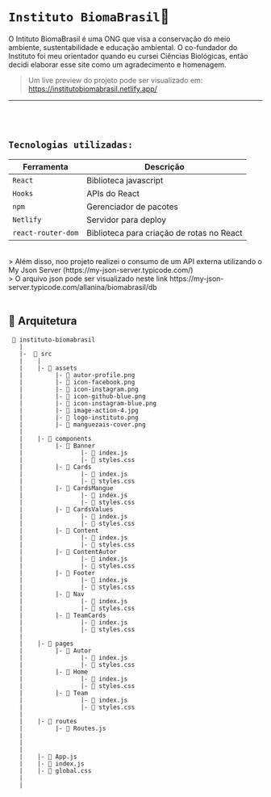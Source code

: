 # `Instituto BiomaBrasil`🦀

O Intituto BiomaBrasil é uma ONG que visa a conservação do meio ambiente, sustentabilidade e educação ambiental. O co-fundador do Instituto foi meu orientador quando eu cursei Ciências Biológicas, então decidi elaborar esse site como um agradecimento e homenagem.



> Um live preview do projeto pode ser visualizado em: https://institutobiomabrasil.netlify.app/
----
<br>
<br>

## `Tecnologias utilizadas:`
| Ferramenta | Descrição |
| --- | --- |
| `React` | Biblioteca javascript |
| `Hooks` | APIs do React |
| `npm` | Gerenciador de pacotes|
| `Netlify` | Servidor para deploy|
| `react-router-dom` | Biblioteca para criação de rotas no React|
<br>
> Além disso, noo projeto realizei o consumo de um API externa utilizando o My Json Server (https://my-json-server.typicode.com/)
<br>
> O arquivo json pode ser visualizado neste link https://my-json-server.typicode.com/allanina/biomabrasil/db 
<br>
<br>

## 📁 Arquitetura 

```
 📁 instituto-biomabrasil
   |
   |-  📁 src
   |    |
   |    |- 📁 assets
   |         |- 📄 autor-profile.png
   |         |- 📄 icon-facebook.png
   |         |- 📄 icon-instagram.png
   |         |- 📄 icon-github-blue.png
   |         |- 📄 icon-instagram-blue.png
   |         |- 📄 image-action-4.jpg
   |         |- 📄 logo-instituto.png
   |         |- 📄 manguezais-cover.png
   |
   |    |- 📁 components
   |         |- 📁 Banner 
   |                |- 📄 index.js
   |                |- 📄 styles.css
   |         |- 📁 Cards
   |                |- 📄 index.js
   |                |- 📄 styles.css
   |         |- 📁 CardsMangue 
   |                |- 📄 index.js
   |                |- 📄 styles.css
   |         |- 📁 CardsValues
   |                |- 📄 index.js
   |                |- 📄 styles.css
   |         |- 📁 Content 
   |                |- 📄 index.js
   |                |- 📄 styles.css
   |         |- 📁 ContentAutor
   |                |- 📄 index.js
   |                |- 📄 styles.css
   |         |- 📁 Footer 
   |                |- 📄 index.js
   |                |- 📄 styles.css
   |         |- 📁 Nav
   |                |- 📄 index.js
   |                |- 📄 styles.css
   |         |- 📁 TeamCards
   |                |- 📄 index.js
   |                |- 📄 styles.css
   |
   |    |- 📁 pages
   |         |- 📁 Autor
   |                |- 📄 index.js
   |                |- 📄 styles.css
   |         |- 📁 Home
   |                |- 📄 index.js
   |                |- 📄 styles.css
   |         |- 📁 Team 
   |                |- 📄 index.js
   |                |- 📄 styles.css
   |
   |    |- 📁 routes
   |         |- 📄 Routes.js 
   |    
   |
   |
   |    |- 📄 App.js
   |    |- 📄 index.js
   |    |- 📄 global.css
   |
   |
   

```

